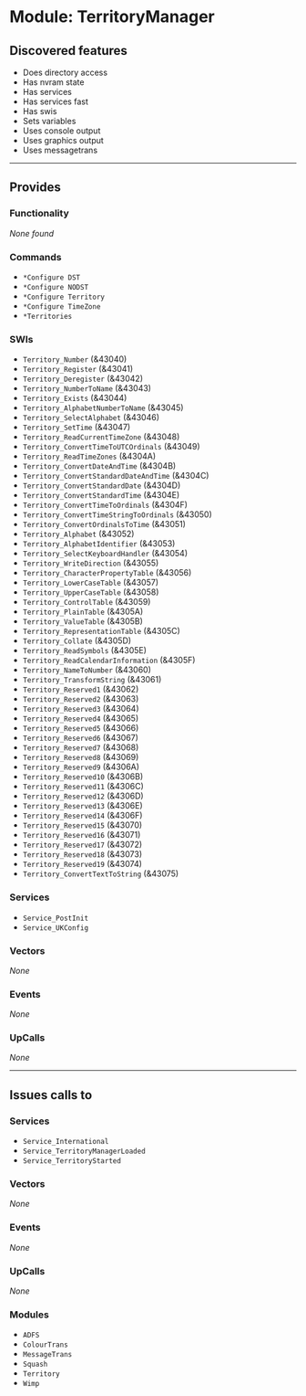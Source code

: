# Module: TerritoryManager

## Discovered features


* Does directory access
* Has nvram state
* Has services
* Has services fast
* Has swis
* Sets variables
* Uses console output
* Uses graphics output
* Uses messagetrans

---

## Provides

### Functionality


*None found*

### Commands


* `*Configure DST`
* `*Configure NODST`
* `*Configure Territory`
* `*Configure TimeZone`
* `*Territories`


### SWIs


* `Territory_Number` (&43040)
* `Territory_Register` (&43041)
* `Territory_Deregister` (&43042)
* `Territory_NumberToName` (&43043)
* `Territory_Exists` (&43044)
* `Territory_AlphabetNumberToName` (&43045)
* `Territory_SelectAlphabet` (&43046)
* `Territory_SetTime` (&43047)
* `Territory_ReadCurrentTimeZone` (&43048)
* `Territory_ConvertTimeToUTCOrdinals` (&43049)
* `Territory_ReadTimeZones` (&4304A)
* `Territory_ConvertDateAndTime` (&4304B)
* `Territory_ConvertStandardDateAndTime` (&4304C)
* `Territory_ConvertStandardDate` (&4304D)
* `Territory_ConvertStandardTime` (&4304E)
* `Territory_ConvertTimeToOrdinals` (&4304F)
* `Territory_ConvertTimeStringToOrdinals` (&43050)
* `Territory_ConvertOrdinalsToTime` (&43051)
* `Territory_Alphabet` (&43052)
* `Territory_AlphabetIdentifier` (&43053)
* `Territory_SelectKeyboardHandler` (&43054)
* `Territory_WriteDirection` (&43055)
* `Territory_CharacterPropertyTable` (&43056)
* `Territory_LowerCaseTable` (&43057)
* `Territory_UpperCaseTable` (&43058)
* `Territory_ControlTable` (&43059)
* `Territory_PlainTable` (&4305A)
* `Territory_ValueTable` (&4305B)
* `Territory_RepresentationTable` (&4305C)
* `Territory_Collate` (&4305D)
* `Territory_ReadSymbols` (&4305E)
* `Territory_ReadCalendarInformation` (&4305F)
* `Territory_NameToNumber` (&43060)
* `Territory_TransformString` (&43061)
* `Territory_Reserved1` (&43062)
* `Territory_Reserved2` (&43063)
* `Territory_Reserved3` (&43064)
* `Territory_Reserved4` (&43065)
* `Territory_Reserved5` (&43066)
* `Territory_Reserved6` (&43067)
* `Territory_Reserved7` (&43068)
* `Territory_Reserved8` (&43069)
* `Territory_Reserved9` (&4306A)
* `Territory_Reserved10` (&4306B)
* `Territory_Reserved11` (&4306C)
* `Territory_Reserved12` (&4306D)
* `Territory_Reserved13` (&4306E)
* `Territory_Reserved14` (&4306F)
* `Territory_Reserved15` (&43070)
* `Territory_Reserved16` (&43071)
* `Territory_Reserved17` (&43072)
* `Territory_Reserved18` (&43073)
* `Territory_Reserved19` (&43074)
* `Territory_ConvertTextToString` (&43075)


### Services


* `Service_PostInit`
* `Service_UKConfig`


### Vectors


*None*


### Events


*None*


### UpCalls


*None*


---

## Issues calls to

### Services


* `Service_International`
* `Service_TerritoryManagerLoaded`
* `Service_TerritoryStarted`


### Vectors


*None*


### Events


*None*


### UpCalls


*None*


### Modules


* `ADFS`
* `ColourTrans`
* `MessageTrans`
* `Squash`
* `Territory`
* `Wimp`


